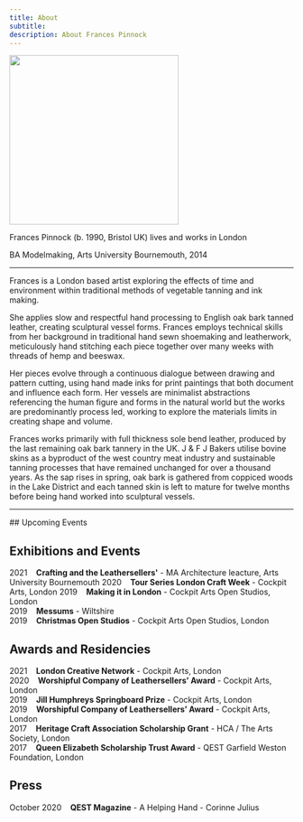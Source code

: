 ```yaml
---
title: About
subtitle: 
description: About Frances Pinnock
---
```


<img src="/images/new/about/portrait.jpg" width="300">

Frances Pinnock (b. 1990, Bristol UK) lives and works in London

BA Modelmaking, Arts University Bournemouth, 2014 

<hr />

Frances is a London based artist exploring the effects of time and environment within traditional methods of vegetable tanning and ink making.

She applies slow and respectful hand processing to English oak bark tanned leather, creating sculptural vessel forms. Frances employs technical skills from her background in traditional hand sewn shoemaking and leatherwork, meticulously hand stitching each piece together over many weeks with threads of hemp and beeswax. 

Her pieces evolve through a continuous dialogue between drawing and pattern cutting, using hand made inks for print paintings that both document and influence each form. Her vessels are minimalist abstractions referencing the human figure and forms in the natural world but the works are predominantly process led, working to explore the materials limits in creating shape and volume.

Frances works primarily with full thickness sole bend leather, produced by the last remaining oak bark tannery in the UK. J & F J Bakers utilise bovine skins as a byproduct of the west country meat industry and sustainable tanning processes that have remained unchanged for over a thousand years. As the sap rises in spring, oak bark is gathered from coppiced woods in the Lake District and each tanned skin is left to mature for twelve months before being hand worked into sculptural vessels.
 

<hr />
## Upcoming Events
  

## Exhibitions and Events
2021&nbsp;&nbsp;&nbsp; **Crafting and the Leathersellers'** - MA Architecture leacture, Arts University Bournemouth
2020&nbsp;&nbsp;&nbsp; **Tour Series London Craft Week** - Cockpit Arts, London
2019&nbsp;&nbsp;&nbsp; **Making it in London** - Cockpit Arts Open Studios, London  
2019&nbsp;&nbsp;&nbsp; **Messums** - Wiltshire  
2019&nbsp;&nbsp;&nbsp; **Christmas Open Studios** - Cockpit Arts Open Studios, London  

## Awards and Residencies
2021&nbsp;&nbsp;&nbsp; **London Creative Network** - Cockpit Arts, London  
2020&nbsp;&nbsp;&nbsp; **Worshipful Company of Leathersellers’ Award** - Cockpit Arts, London  
2019&nbsp;&nbsp;&nbsp; **Jill Humphreys Springboard Prize** - Cockpit Arts, London  
2019&nbsp;&nbsp;&nbsp; **Worshipful Company of Leathersellers’ Award** - Cockpit Arts, London  
2017&nbsp;&nbsp;&nbsp; **Heritage Craft Association Scholarship Grant** - HCA / The Arts Society, London  
2017&nbsp;&nbsp;&nbsp; **Queen Elizabeth Scholarship Trust Award** - QEST Garfield Weston Foundation, London 

## Press
October 2020&nbsp;&nbsp;&nbsp; **QEST Magazine** - A Helping Hand - Corinne Julius 
